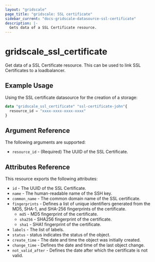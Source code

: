 ```yaml
---
layout: "gridscale"
page_title: "gridscale: SSL certificate"
sidebar_current: "docs-gridscale-datasource-ssl-certificate"
description: |-
  Gets data of a SSL Certificate resource.
---
```


# gridscale_ssl_certificate

Get data of a SSL Certificate resource. This can be used to link SSL Certificates to a loadbalancer.

## Example Usage

Using the SSL certificate datasource for the creation of a storage:

```terraform
data "gridscale_ssl_certificate" "ssl-certificate-john"{
  resource_id = "xxxx-xxxx-xxxx-xxxx"
}
```

## Argument Reference

The following arguments are supported:

* `resource_id` - (Required) The UUID of the SSL Certificate.

## Attributes Reference

This resource exports the following attributes:

* `id` - The UUID of the SSL Certificate.
* `name` - The human-readable name of the SSH key.
* `common_name` - The common domain name of the SSL certificate.
* `fingerprints` - Defines a list of unique identifiers generated from the MD5, SHA-1, and SHA-256 fingerprints of the certificate.
    * `md5` - MD5 fingerprint of the certificate.
    * `sha256` - SHA256 fingerprint of the certificate.
    * `sha1` - SHA1 fingerprint of the certificate.
* `labels` - The list of labels.
* `status` - status indicates the status of the object.
* `create_time` - The date and time the object was initially created.
* `change_time` - Defines the date and time of the last object change.
* `not_valid_after` - Defines the date after which the certificate is not valid.
